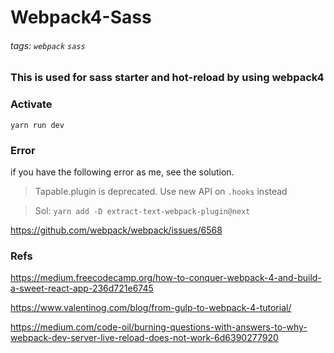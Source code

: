 # Webpack4-Sass

###### tags: `webpack` `sass`

### This is used for sass starter and hot-reload by using webpack4

### Activate

```
yarn run dev
```


### Error

if you have the following error as me, see the solution.

>Tapable.plugin is deprecated. Use new API on `.hooks` instead 

>Sol: 
`yarn add -D extract-text-webpack-plugin@next`

https://github.com/webpack/webpack/issues/6568

### Refs

https://medium.freecodecamp.org/how-to-conquer-webpack-4-and-build-a-sweet-react-app-236d721e6745

https://www.valentinog.com/blog/from-gulp-to-webpack-4-tutorial/

https://medium.com/code-oil/burning-questions-with-answers-to-why-webpack-dev-server-live-reload-does-not-work-6d6390277920